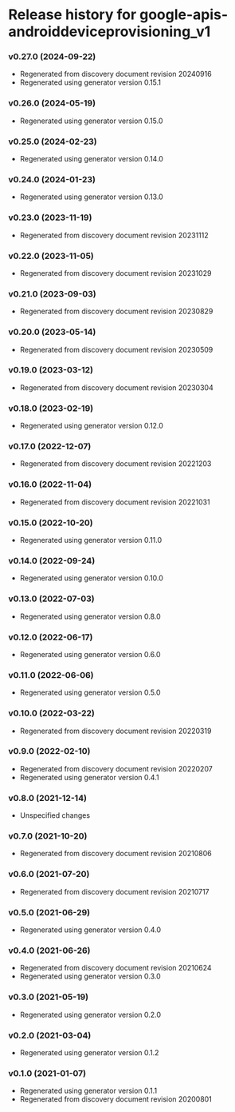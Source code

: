 # Release history for google-apis-androiddeviceprovisioning_v1

### v0.27.0 (2024-09-22)

* Regenerated from discovery document revision 20240916
* Regenerated using generator version 0.15.1

### v0.26.0 (2024-05-19)

* Regenerated using generator version 0.15.0

### v0.25.0 (2024-02-23)

* Regenerated using generator version 0.14.0

### v0.24.0 (2024-01-23)

* Regenerated using generator version 0.13.0

### v0.23.0 (2023-11-19)

* Regenerated from discovery document revision 20231112

### v0.22.0 (2023-11-05)

* Regenerated from discovery document revision 20231029

### v0.21.0 (2023-09-03)

* Regenerated from discovery document revision 20230829

### v0.20.0 (2023-05-14)

* Regenerated from discovery document revision 20230509

### v0.19.0 (2023-03-12)

* Regenerated from discovery document revision 20230304

### v0.18.0 (2023-02-19)

* Regenerated using generator version 0.12.0

### v0.17.0 (2022-12-07)

* Regenerated from discovery document revision 20221203

### v0.16.0 (2022-11-04)

* Regenerated from discovery document revision 20221031

### v0.15.0 (2022-10-20)

* Regenerated using generator version 0.11.0

### v0.14.0 (2022-09-24)

* Regenerated using generator version 0.10.0

### v0.13.0 (2022-07-03)

* Regenerated using generator version 0.8.0

### v0.12.0 (2022-06-17)

* Regenerated using generator version 0.6.0

### v0.11.0 (2022-06-06)

* Regenerated using generator version 0.5.0

### v0.10.0 (2022-03-22)

* Regenerated from discovery document revision 20220319

### v0.9.0 (2022-02-10)

* Regenerated from discovery document revision 20220207
* Regenerated using generator version 0.4.1

### v0.8.0 (2021-12-14)

* Unspecified changes

### v0.7.0 (2021-10-20)

* Regenerated from discovery document revision 20210806

### v0.6.0 (2021-07-20)

* Regenerated from discovery document revision 20210717

### v0.5.0 (2021-06-29)

* Regenerated using generator version 0.4.0

### v0.4.0 (2021-06-26)

* Regenerated from discovery document revision 20210624
* Regenerated using generator version 0.3.0

### v0.3.0 (2021-05-19)

* Regenerated using generator version 0.2.0

### v0.2.0 (2021-03-04)

* Regenerated using generator version 0.1.2

### v0.1.0 (2021-01-07)

* Regenerated using generator version 0.1.1
* Regenerated from discovery document revision 20200801

